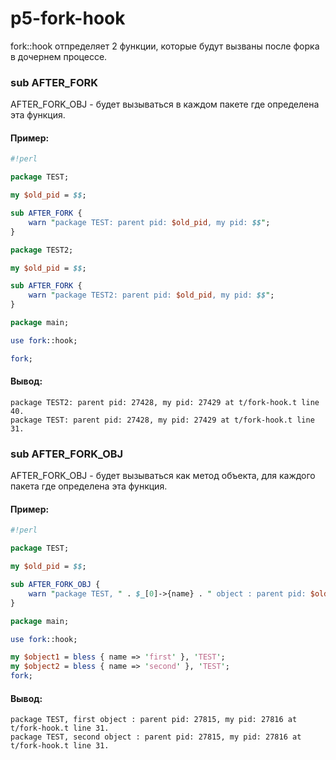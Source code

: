 # p5-fork-hook
fork::hook отпределяет 2 функции, которые будут вызваны после форка в дочернем процессе.


### sub AFTER_FORK
AFTER_FORK_OBJ - будет вызываться в каждом пакете где определена эта функция.

#### Пример:
```perl
#!perl

package TEST;

my $old_pid = $$;

sub AFTER_FORK {
	warn "package TEST: parent pid: $old_pid, my pid: $$";
}

package TEST2;

my $old_pid = $$;

sub AFTER_FORK {
	warn "package TEST2: parent pid: $old_pid, my pid: $$";
}

package main;

use fork::hook;

fork;
```
#### Вывод:
	package TEST2: parent pid: 27428, my pid: 27429 at t/fork-hook.t line 40.
	package TEST: parent pid: 27428, my pid: 27429 at t/fork-hook.t line 31.


### sub AFTER_FORK_OBJ
AFTER_FORK_OBJ - будет вызываться как метод объекта, для каждого пакета где определена эта функция.

#### Пример:
```perl
#!perl

package TEST;

my $old_pid = $$;

sub AFTER_FORK_OBJ {
	warn "package TEST, " . $_[0]->{name} . " object : parent pid: $old_pid, my pid: $$";
}

package main;

use fork::hook;

my $object1 = bless { name => 'first' }, 'TEST';
my $object2 = bless { name => 'second' }, 'TEST';
fork;
```
#### Вывод:
	package TEST, first object : parent pid: 27815, my pid: 27816 at t/fork-hook.t line 31.
	package TEST, second object : parent pid: 27815, my pid: 27816 at t/fork-hook.t line 31.

